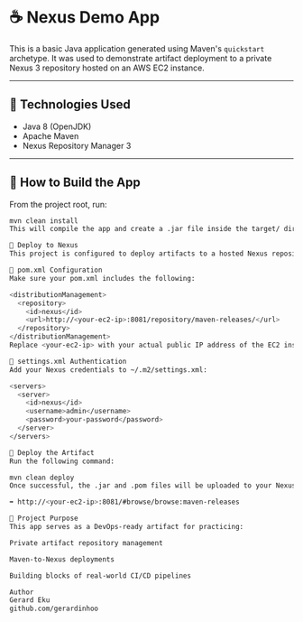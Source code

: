 # ☕ Nexus Demo App

This is a basic Java application generated using Maven's `quickstart` archetype. It was used to demonstrate artifact deployment to a private Nexus 3 repository hosted on an AWS EC2 instance.

---

## 🔧 Technologies Used

- Java 8 (OpenJDK)
- Apache Maven
- Nexus Repository Manager 3

---

## 🧪 How to Build the App

From the project root, run:

```bash
mvn clean install
This will compile the app and create a .jar file inside the target/ directory.

🚀 Deploy to Nexus
This project is configured to deploy artifacts to a hosted Nexus repository (maven-releases).

🔹 pom.xml Configuration
Make sure your pom.xml includes the following:

<distributionManagement>
  <repository>
    <id>nexus</id>
    <url>http://<your-ec2-ip>:8081/repository/maven-releases/</url>
  </repository>
</distributionManagement>
Replace <your-ec2-ip> with your actual public IP address of the EC2 instance running Nexus.

🔹 settings.xml Authentication
Add your Nexus credentials to ~/.m2/settings.xml:

<servers>
  <server>
    <id>nexus</id>
    <username>admin</username>
    <password>your-password</password>
  </server>
</servers>

🔹 Deploy the Artifact
Run the following command:

mvn clean deploy
Once successful, the .jar and .pom files will be uploaded to your Nexus repository and visible in the UI:

➡️ http://<your-ec2-ip>:8081/#browse/browse:maven-releases

🎯 Project Purpose
This app serves as a DevOps-ready artifact for practicing:

Private artifact repository management

Maven-to-Nexus deployments

Building blocks of real-world CI/CD pipelines

Author
Gerard Eku
github.com/gerardinhoo
